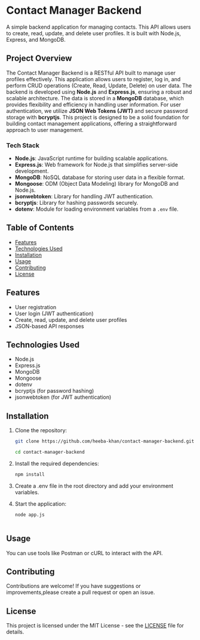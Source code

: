 # Contact Manager Backend

A simple backend application for managing contacts. This API allows users to create, read, update, and delete user profiles. It is built with Node.js, Express, and MongoDB.

## Project Overview

The Contact Manager Backend is a RESTful API built to manage user profiles effectively. This application allows users to register, log in, and perform CRUD operations (Create, Read, Update, Delete) on user data. The backend is developed using **Node.js** and **Express.js**, ensuring a robust and scalable architecture. The data is stored in a **MongoDB** database, which provides flexibility and efficiency in handling user information. For user authentication, we utilize **JSON Web Tokens (JWT)** and secure password storage with **bcryptjs**. This project is designed to be a solid foundation for building contact management applications, offering a straightforward approach to user management.

### Tech Stack

- **Node.js**: JavaScript runtime for building scalable applications.
- **Express.js**: Web framework for Node.js that simplifies server-side development.
- **MongoDB**: NoSQL database for storing user data in a flexible format.
- **Mongoose**: ODM (Object Data Modeling) library for MongoDB and Node.js.
- **jsonwebtoken**: Library for handling JWT authentication.
- **bcryptjs**: Library for hashing passwords securely.
- **dotenv**: Module for loading environment variables from a `.env` file.


## Table of Contents

- [Features](#features)
- [Technologies Used](#technologies-used)
- [Installation](#installation)
- [Usage](#usage)
- [Contributing](#contributing)
- [License](#license)

## Features

- User registration
- User login (JWT authentication)
- Create, read, update, and delete user profiles
- JSON-based API responses

## Technologies Used

- Node.js
- Express.js
- MongoDB
- Mongoose
- dotenv
- bcryptjs (for password hashing)
- jsonwebtoken (for JWT authentication)

## Installation

1. Clone the repository:
   ```bash
   git clone https://github.com/heeba-khan/contact-manager-backend.git

   cd contact-manager-backend

2. Install the required dependencies:
    ```bash
    npm install

3. Create a .env file in the root directory and add your         environment variables.

4. Start the application:
    ```bash
    node app.js



## Usage
You can use tools like Postman or cURL to interact with the API. 


## Contributing
Contributions are welcome! If you have suggestions or improvements,please create a pull request or open an issue.


## License
This project is licensed under the MIT License - see the [LICENSE](LICENSE) file for details.


